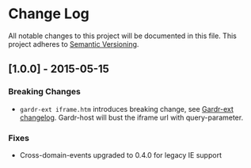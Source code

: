 # Change Log
All notable changes to this project will be documented in this file.
This project adheres to [Semantic Versioning](http://semver.org/).

## [1.0.0] - 2015-05-15
### Breaking Changes
- `gardr-ext iframe.htm` introduces breaking change, see [Gardr-ext changelog](../gardr-ext/CHANGELOG.md). Gardr-host will bust the iframe url with query-parameter.

### Fixes
- Cross-domain-events upgraded to 0.4.0 for legacy IE support
